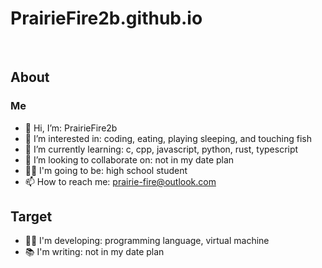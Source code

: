 # PrairieFire2b.github.io
<br/>

## About

### Me
- 👋 Hi, I’m: PrairieFire2b
- 👀 I’m interested in: coding, eating, playing sleeping, and touching fish
- 🌱 I’m currently learning: c, cpp, javascript, python, rust, typescript
- 💞️ I’m looking to collaborate on: not in my date plan
- 👨‍🎓 I'm going to be: high school student
- 📫 How to reach me: prairie-fire@outlook.com

## Target
- 👨‍💻 I'm developing: programming language, virtual machine
- 📚 I'm writing: not in my date plan
